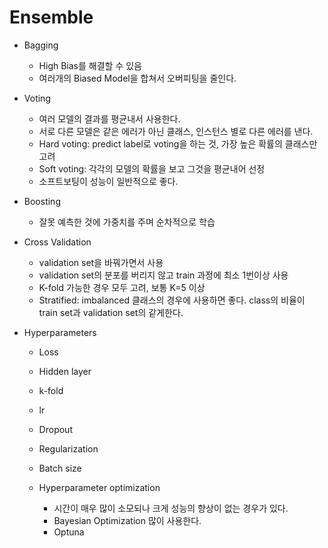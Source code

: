 # Ensemble

* Bagging
  * High Bias를 해결할 수 있음
  * 여러개의 Biased Model을 합쳐서 오버피팅을 줄인다.
  
* Voting
  * 여러 모델의 결과를 평균내서 사용한다.
  * 서로 다른 모델은 같은 에러가 아닌 클래스, 인스턴스 별로 다른 에러를 낸다.
  * Hard voting: predict label로 voting을 하는 것, 가장 높은 확률의 클래스만 고려
  * Soft voting: 각각의 모델의 확률을 보고 그것을 평균내어 선정
  * 소프트보팅이 성능이 일반적으로 좋다.
  
* Boosting
  * 잘못 예측한 것에 가중치를 주며 순차적으로 학습
  
* Cross Validation
  *  validation set을 바꿔가면서 사용
  * validation set의 분포를 버리지 않고 train 과정에 최소 1번이상 사용
  * K-fold 가능한 경우 모두 고려, 보통 K=5 이상
  * Stratified: imbalanced 클래스의 경우에 사용하면 좋다. class의 비율이 train set과 validation set의 같게한다.
  
* Hyperparameters
  * Loss
  * Hidden layer
  * k-fold
  * lr
  * Dropout
  * Regularization
  * Batch size
  
  * Hyperparameter optimization
    * 시간이 매우 많이 소모되나 크게 성능의 향상이 없는 경우가 있다.
    * Bayesian Optimization 많이 사용한다.
    * Optuna

